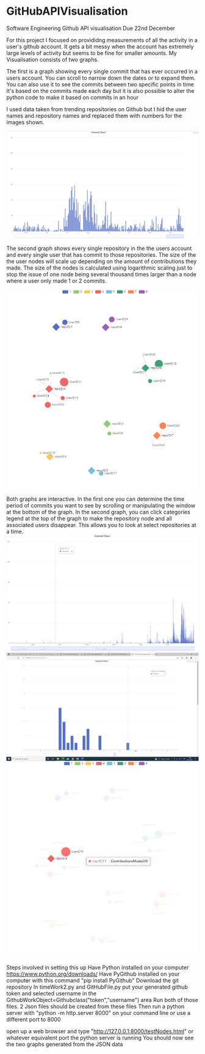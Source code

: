 # GitHubAPIVisualisation

Software Engineering Github API visualisation
Due 22nd December


For this project I focused on provididng measurements of all the activity in a user's github account.
It gets a bit messy when the account has extremely large levels of activity but seems to be fine for smaller amounts.
My Visualisation consists of two graphs.

The first is a graph showing every single commit that has ever occurred in a users account.
You can scroll to narrow down the dates or to expand them. You can also use it to see the commits between two specific points in time
It's based on the commits made each day but it is also possible to alter the python code to make it based on commits in an hour


I used data taken from trending repositories on Github but I hid the  user names and repository names and replaced them with numbers for the images shown.


![](ScreenshotsOfGraphs/CommitGraph1Edited.png)


The second graph shows every single repository in the the users account and every single user that has commit to those 
repositories. The size of the the user nodes will scale up depending on the amount of contributions they made.
The size of the nodes is calculated using logarithmic scaling just to stop the issue of one node being several thousand times
larger than a node where a user only made 1 or 2 commits.

![](ScreenshotsOfGraphs/NodeGraph.png)

Both graphs are interactive. In the first one you can determine the time period of commits you want to see by scrolling or manipulating the window at the bottom
of the graph. In the second graph, you can click categories legend at the top of the graph to make the repository node and all associated users disappear. This allows you 
to look at select repositories at a time.
![](ScreenshotsOfGraphs/CommitGraphOverall.png)
![](ScreenshotsOfGraphs/CommitGraphZoomedInToDays.png)
![](ScreenshotsOfGraphs/NodeGraph1AnotherExample.png)




Steps involved in setting this up
Have Python installed on your computer https://www.python.org/downloads/
Have PyGithub installed on your computer with this command "pip install PyGithub"
Download the git repository 
In timeWork2.py and GitHubFile.py put your generated github token and selected username in the GithubWorkObject=Githubclass("token","username") area
Run both of those files. 2 Json files should be created from these files
Then run a python server with "python -m http.server 8000" on your command line or use a different port to 8000
 
open up a web browser and type "http://127.0.0.1:8000/testNodes.html"  or whatever equivalent port the python server is running
You should now see the two graphs generated from the JSON data


